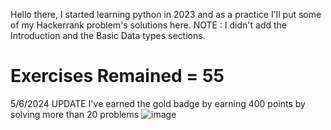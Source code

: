 Hello there, I started learning python in 2023 and as a practice I'll put some of my Hackerrank problem's solutions here. 
NOTE : I didn't add the Introduction and the Basic Data types sections.

<h1>Exercises Remained = 55</h1>

5/6/2024 UPDATE 
I've earned the gold badge by earning 400 points by solving more than 20 problems 
![image](https://github.com/Mostafa-Mohamed-Atef/Hackerrank-Exercises-Python/assets/151864798/c7004a07-2c05-449a-a117-b8a6d38fa6b7)
